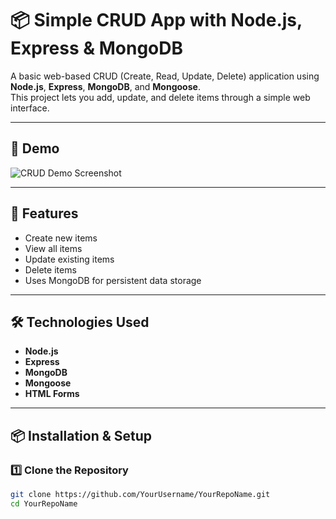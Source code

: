 # 📦 Simple CRUD App with Node.js, Express & MongoDB

A basic web-based CRUD (Create, Read, Update, Delete) application using **Node.js**, **Express**, **MongoDB**, and **Mongoose**.  
This project lets you add, update, and delete items through a simple web interface.

---

## 📸 Demo  

![CRUD Demo Screenshot](screenshot.png) <!-- optional: add your screenshot image in your repo -->

---

## 📑 Features  

- Create new items  
- View all items  
- Update existing items  
- Delete items  
- Uses MongoDB for persistent data storage  

---

## 🛠️ Technologies Used  

- **Node.js**  
- **Express**  
- **MongoDB**  
- **Mongoose**  
- **HTML Forms**

---

## 📦 Installation & Setup  

### 1️⃣ Clone the Repository  

```bash
git clone https://github.com/YourUsername/YourRepoName.git
cd YourRepoName

